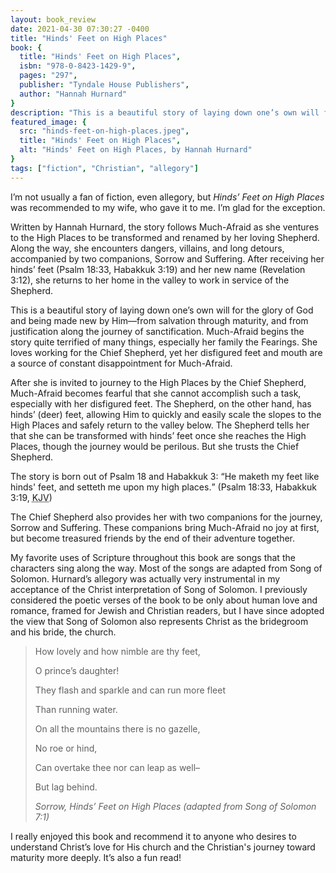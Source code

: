 ```yaml
---
layout: book_review
date: 2021-04-30 07:30:27 -0400
title: "Hinds' Feet on High Places"
book: {
  title: "Hinds' Feet on High Places",
  isbn: "978-0-8423-1429-9",
  pages: "297",
  publisher: "Tyndale House Publishers",
  author: "Hannah Hurnard"
}
description: "This is a beautiful story of laying down one’s own will for the glory of God and being made new by Him."
featured_image: {
  src: "hinds-feet-on-high-places.jpeg",
  title: "Hinds' Feet on High Places",
  alt: "Hinds' Feet on High Places, by Hannah Hurnard"
}
tags: ["fiction", "Christian", "allegory"]
---
```


I’m not usually a fan of fiction, even allegory, but *Hinds’ Feet on High Places* was recommended to my wife, who gave it to me. I’m glad for the exception.

Written by Hannah Hurnard, the story follows Much-Afraid as she ventures to the High Places to be transformed and renamed by her loving Shepherd. Along the way, she encounters dangers, villains, and long detours, accompanied by two companions, Sorrow and Suffering. After receiving her hinds’ feet (Psalm 18:33, Habakkuk 3:19) and her new name (Revelation 3:12), she returns to her home in the valley to work in service of the Shepherd.

This is a beautiful story of laying down one’s own will for the glory of God and being made new by Him&mdash;from salvation through maturity, and from justification along the journey of sanctification. Much-Afraid begins the story quite terrified of many things, especially her family the Fearings. She loves working for the Chief Shepherd, yet her disfigured feet and mouth are a source of constant disappointment for Much-Afraid.

After she is invited to journey to the High Places by the Chief Shepherd, Much-Afraid becomes fearful that she cannot accomplish such a task, especially with her disfigured feet. The Shepherd, on the other hand, has hinds’ (deer) feet, allowing Him to quickly and easily scale the slopes to the High Places and safely return to the valley below. The Shepherd tells her that she can be transformed with hinds’ feet once she reaches the High Places, though the journey would be perilous. But she trusts the Chief Shepherd.

The story is born out of Psalm 18 and Habakkuk 3: <q>He maketh my feet like hinds' feet, and setteth me upon my high places.</q> (Psalm 18:33, Habakkuk 3:19, <abbr title="King James Version">KJV</abbr>)

The Chief Shepherd also provides her with two companions for the journey, Sorrow and Suffering. These companions bring Much-Afraid no joy at first, but become treasured friends by the end of their adventure together.

My favorite uses of Scripture throughout this book are songs that the characters sing along the way. Most of the songs are adapted from Song of Solomon. Hurnard’s allegory was actually very instrumental in my acceptance of the Christ interpretation of Song of Solomon. I previously considered the poetic verses of the book to be only about human love and romance, framed for Jewish and Christian readers, but I have since adopted the view that Song of Solomon also represents Christ as the bridegroom and his bride, the church.

> How lovely and how nimble are thy feet,
>
> O prince’s daughter!
>
> They flash and sparkle and can run more fleet
>
> Than running water.
>
> On all the mountains there is no gazelle,
>
> No roe or hind,
>
> Can overtake thee nor can leap as well–
>
> But lag behind.
>
> <cite>Sorrow, Hinds’ Feet on High Places (adapted from Song of Solomon 7:1)</cite>

I really enjoyed this book and recommend it to anyone who desires to understand Christ’s love for His church and the Christian's journey toward maturity more deeply. It’s also a fun read!